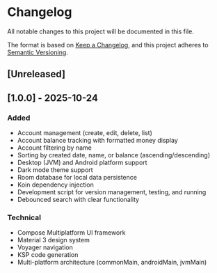 # Changelog

All notable changes to this project will be documented in this file.

The format is based on [Keep a Changelog](https://keepachangelog.com/en/1.0.0/),
and this project adheres to [Semantic Versioning](https://semver.org/spec/v2.0.0.html).

## [Unreleased]

## [1.0.0] - 2025-10-24

### Added
- Account management (create, edit, delete, list)
- Account balance tracking with formatted money display
- Account filtering by name
- Sorting by created date, name, or balance (ascending/descending)
- Desktop (JVM) and Android platform support
- Dark mode theme support
- Room database for local data persistence
- Koin dependency injection
- Development script for version management, testing, and running
- Debounced search with clear functionality

### Technical
- Compose Multiplatform UI framework
- Material 3 design system
- Voyager navigation
- KSP code generation
- Multi-platform architecture (commonMain, androidMain, jvmMain)
